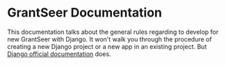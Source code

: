 GrantSeer Documentation
=======================

This documentation talks about the general rules regarding to develop for new GrantSeer with Django. It won't walk you through the procedure of creating a new Django project or a new app in an existing project. But [Django official documentation](https://docs.djangoproject.com/en/1.6/) does.
